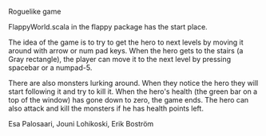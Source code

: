 Roguelike game

FlappyWorld.scala in the flappy package has the start place.

The idea of the game is to try to get the hero to next levels by moving it 
around with arrow or num pad keys. When the hero gets to the stairs (a Gray 
rectangle), the player can move it to the next level by pressing spacebar 
or a numpad-5.

There are also monsters lurking around. When they notice the hero they will
start following it and try to kill it. When the hero's health (the green bar
on a top of the window) has gone down to zero, the game ends. The hero can 
also attack and kill the monsters if he has health points left.


Esa Palosaari, Jouni Lohikoski, Erik Boström
